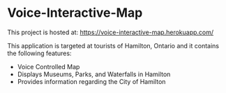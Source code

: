 # Voice-Interactive-Map
This project is hosted at: https://voice-interactive-map.herokuapp.com/

This application is targeted at tourists of Hamilton, Ontario and it contains the following features:
- Voice Controlled Map
- Displays Museums, Parks, and Waterfalls in Hamilton
- Provides information regarding the City of Hamilton
